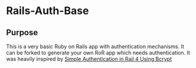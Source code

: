 # Rails-Auth-Base

## Purpose
This is a very basic Ruby on Rails app with authentication mechanisms. 
It can be forked to generate your own RoR app which needs authentication. It 
was heavily inspired by [Simple Authentication in Rail 4 Using Bcrypt ](https://gist.github.com/thebucknerlife/10090014)
